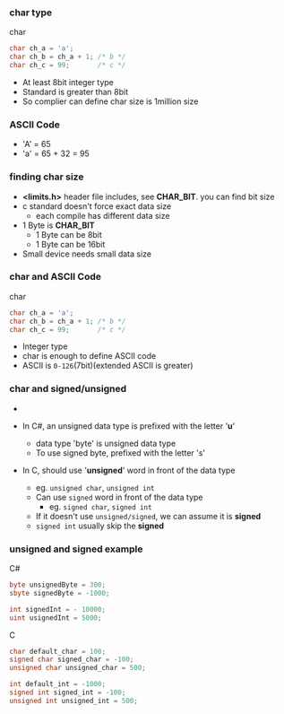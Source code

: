 ### char type

char
```C
char ch_a = 'a'; 
char ch_b = ch_a + 1; /* b */
char ch_c = 99;       /* c */
```
- At least 8bit integer type
- Standard is greater than 8bit
- So complier can define char size is 1million size

### ASCII Code
- 'A' = 65
- 'a' = 65 + 32 = 95

### finding char size
- **<limits.h>** header file includes,
		see  **CHAR_BIT**. you can find bit size
- c standard doesn't force exact data size
  - each compile has different data size
- 1 Byte is **CHAR_BIT** 
  - 1 Byte can be 8bit
  - 1 Byte can be 16bit
- Small device needs small data size


### char and ASCII Code
char
```C
char ch_a = 'a'; 
char ch_b = ch_a + 1; /* b */
char ch_c = 99;       /* c */
```
- Integer type
- char is enough to define ASCII code
- ASCII is `0-126`(7bit)(extended ASCII is greater)
  
### char and signed/unsigned
- 
   

- In C#, an unsigned data type is prefixed with the letter '**u**'
	- data type 'byte' is unsigned data type
	- To use signed byte, prefixed with the letter 's'
	 
- In C, should use '**unsigned**' word in front of the data type
	- eg. `unsigned char`, `unsigned int`
	- Can use `signed` word in front of the data type
		- eg. `signed char`, `signed int`
	- If it doesn't use `unsigned/signed`, we can assume it is **signed**
	- `signed int`  usually skip the **signed**

### unsigned and signed example

C#
```C#
byte unsignedByte = 300;
sbyte signedByte = -1000;

int signedInt = - 10000;
uint usignedInt = 5000;
```



C
```C
char default_char = 100;
signed char signed_char = -100;
unsigned char unsigned_char = 500;

int default_int = -1000;
signed int signed_int = -100;
unsigned int unsigned_int = 500;
```